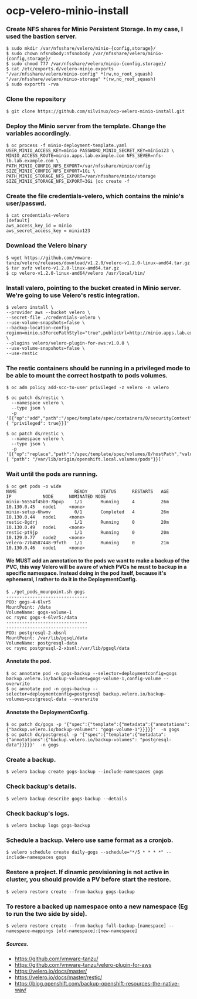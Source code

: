 # ocp-velero-minio-install
### Create NFS shares for Minio Persistent Storage. In my case, I used the bastion server.
```
$ sudo mkdir /var/nfsshare/velero/minio-{config,storage}/
$ sudo chown nfsnobody:nfsnobody /var/nfsshare/velero/minio-{config,storage}/
$ sudo chmod 777 /var/nfsshare/velero/minio-{config,storage}/
$ cat /etc/exports.d/velero-minio.exports
"/var/nfsshare/velero/minio-config" *(rw,no_root_squash)
"/var/nfsshare/velero/minio-storage" *(rw,no_root_squash)
$ sudo exportfs -rva
```

### Clone the repository
```
$ git clone https://github.com/silvinux/ocp-velero-minio-install.git
```

### Deploy the Minio server from the template. Change the variables accordingly.
```
$ oc process -f minio-deployment-template.yaml USER_MINIO_ACCESS_KEY=minio PASSWORD_MINIO_SECRET_KEY=minio123 \ 
MINIO_ACCESS_ROUTE=minio.apps.lab.example.com NFS_SEVER=nfs-lb.lab.example.com \
PATH_MINIO_CONFIG_NFS_EXPORT=/var/nfsshare/minio/config SIZE_MINIO_CONFIG_NFS_EXPORT=1Gi \
PATH_MINIO_STORAGE_NFS_EXPORT=/var/nfsshare/minio/storage SIZE_MINIO_STORAGE_NFS_EXPORT=3Gi |oc create -f 
```


### Create the file credentials-velero, which contains the minio's user/passwd.
```
$ cat credentials-velero
[default]
aws_access_key_id = minio
aws_secret_access_key = minio123
```

### Download the Velero binary
```
$ wget https://github.com/vmware-tanzu/velero/releases/download/v1.2.0/velero-v1.2.0-linux-amd64.tar.gz
$ tar xvfz velero-v1.2.0-linux-amd64.tar.gz
$ cp velero-v1.2.0-linux-amd64/velero /usr/local/bin/
```

### Install valero, pointing to the bucket created in Minio server. We're going to use Velero's restic integration.
```
$ velero install \
--provider aws --bucket velero \
--secret-file ./credentials-velero \
--use-volume-snapshots=false \
--backup-location-config region=minio,s3ForcePathStyle="true",publicUrl=http://minio.apps.lab.example.com,s3Url=http://minio.velero.svc:9000 \
--plugins velero/velero-plugin-for-aws:v1.0.0 \
--use-volume-snapshots=false \
--use-restic
```

### The restic containers should be running in a privileged mode to be able to mount the correct hostpath to pods volumes.

```
$ oc adm policy add-scc-to-user privileged -z velero -n velero

$ oc patch ds/restic \
  --namespace velero \
  --type json \
  -p '[{"op":"add","path":"/spec/template/spec/containers/0/securityContext","value": { "privileged": true}}]'

$ oc patch ds/restic \
  --namespace velero \
  --type json \
  -p '[{"op":"replace","path":"/spec/template/spec/volumes/0/hostPath","value": { "path": "/var/lib/origin/openshift.local.volumes/pods"}}]'
```

### Wait until the pods are running.
```
$ oc get pods -o wide
NAME                      READY     STATUS      RESTARTS   AGE       IP            NODE      NOMINATED NODE
minio-56554f45b9-7bpxp    1/1       Running     4          26m       10.130.0.45   node1     <none>
minio-setup-6hwmv         0/1       Completed   4          26m       10.130.0.44   node1     <none>
restic-8gdrj              1/1       Running     0          20m       10.130.0.49   node1     <none>
restic-pt9jp              1/1       Running     0          20m       10.129.0.77   node2     <none>
velero-77b4587448-9fvth   1/1       Running     0          21m       10.130.0.46   node1     <none>
```

#### We MUST add an annotation to the pods we want to make a backup of the PVC, this way Velero will be aware of which PVCs he must to backup in a specific namespace. Instead doing in the pod itself, because it's ephemeral, I rather to do it in the DeploymentConfig.

```
$ ./get_pods_mounpoint.sh gogs
-------------------------------
POD: gogs-4-6lvr5
MountPoint: /data
VolumeName: gogs-volume-1
oc rsync gogs-4-6lvr5:/data
-------------------------------
-------------------------------
POD: postgresql-2-xbsnl
MountPoint: /var/lib/pgsql/data
VolumeName: postgresql-data
oc rsync postgresql-2-xbsnl:/var/lib/pgsql/data
```

#### Annotate the pod. 
```
$ oc annotate pod -n gogs-backup --selector=deploymentconfig=gogs backup.velero.io/backup-volumes=gogs-volume-1,config-volume --overwrite
$ oc annotate pod -n gogs-backup --selector=deploymentconfig=postgresql backup.velero.io/backup-volumes=postgresql-data --overwrite
```

#### Annotate the DeploymentConfig. 
```
$ oc patch dc/gogs -p '{"spec":{"template":{"metadata":{"annotations":{"backup.velero.io/backup-volumes": "gogs-volume-1"}}}}}'  -n gogs
$ oc patch dc/postgresql -p '{"spec":{"template":{"metadata":{"annotations":{"backup.velero.io/backup-volumes": "postgresql-data"}}}}}'  -n gogs
```


### Create a backup.
```
$ velero backup create gogs-backup --include-namespaces gogs
```

### Check backup's details.
```
$ velero backup describe gogs-backup --details
```

### Check backup's logs.
```
$ velero backup logs gogs-backup
```

### Schedule a backup. Velero use same format as a cronjob.
```
$ velero schedule create daily-gogs --schedule="*/5 * * * *" --include-namespaces gogs
```

### Restore a project. If dinamic provisioning is not active in cluster, you should provide a PV before start the restore.
```
$ velero restore create --from-backup gogs-backup
```

### To restore a backed up namespace onto a new namespace (Eg to run the two side by side).
```
$ velero restore create --from-backup full-backup-[namespace] --namespace-mappings [old-namespace]:[new-namespace]
```

##### Sources.
- https://github.com/vmware-tanzu/
- https://github.com/vmware-tanzu/velero-plugin-for-aws
- https://velero.io/docs/master/
- https://velero.io/docs/master/restic/
- https://blog.openshift.com/backup-openshift-resources-the-native-way/
